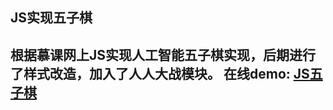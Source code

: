 ## JS实现五子棋 ##
根据慕课网上JS实现人工智能五子棋实现，后期进行了样式改造，加入了人人大战模块。
在线demo: [JS五子棋](http://www.tianhao.site/gobang.html)
----------
